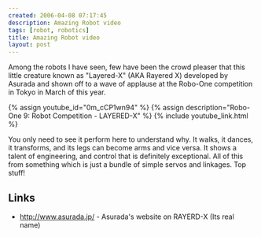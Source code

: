 ```yaml
---
created: 2006-04-08 07:17:45
description: Amazing Robot video
tags: [robot, robotics]
title: Amazing Robot video
layout: post
---
```

Among the robots I have seen, few have been the crowd pleaser that this little creature known as "Layered-X" (AKA Rayered X) developed by Asurada and shown off to a wave of applause at the Robo-One competition in Tokyo in March of this year.

{% assign youtube_id="0m_cCP1wn94" %}
{% assign description="Robo-One 9: Robot Competition - LAYERED-X" %}
{% include youtube_link.html %}

You only need to see it perform here to understand why. It walks, it dances, it transforms, and its legs can become arms and vice versa. It shows a talent of engineering, and control that is definitely exceptional. All of this from something which is just a bundle of simple servos and linkages. Top stuff!

## Links

* <http://www.asurada.jp/> - Asurada's website on RAYERD-X (Its real name)
